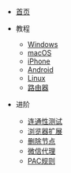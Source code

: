 * [首页](/home)

* 教程
  * [Windows](/Windows)
  * [macOS](/macOS)
  * [iPhone](/iPhone)
  * [Android](/Android)
  * [Linux](/Linux)
  * [路由器](/Router)

* 进阶
  * [连通性测试](/tcping)
  * [浏览器扩展](/switchyomega)
  * [删除节点](/delete)
  * [微信代理](/sock5)
  * [PAC规则](/pac)
  
